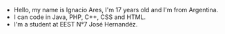 -  Hello, my name is Ignacio Ares, I'm 17 years old and I'm from Argentina. <br>
- I can code in Java, PHP, C++, CSS and HTML. <br>
- I'm a student at EEST N°7 José Hernandéz.

<!---
Nachitox739/Nachitox739 is a ✨ special ✨ repository because its `README.md` (this file) appears on your GitHub profile.
You can click the Preview link to take a look at your changes.
--->
